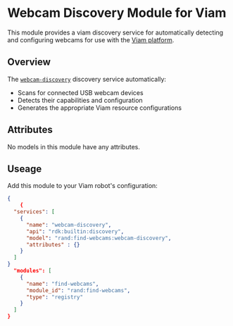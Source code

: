 # Webcam Discovery Module for Viam

This module provides a viam discovery service for automatically detecting and configuring webcams for use with the [Viam platform](https://www.viam.com).

## Overview

The [`webcam-discovery`](models/module.go) discovery service automatically:
- Scans for connected USB webcam devices
- Detects their capabilities and configuration
- Generates the appropriate Viam resource configurations

## Attributes
No models in this module have any attributes.

## Useage

Add this module to your Viam robot's configuration:

```json
{
    {
  "services": [
    {
      "name": "webcam-discovery",
      "api": "rdk:builtin:discovery", 
      "model": "rand:find-webcams:webcam-discovery",
      "attributes" : {}
    }
  ]
}
  "modules": [
    {
      "name": "find-webcams",
      "module_id": "rand:find-webcams",
      "type": "registry"
    }
  ]
}


